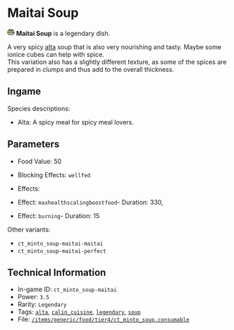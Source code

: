 # Maitai Soup

<img src="https://raw.githubusercontent.com/Ceterai/Enternia/main/items/generic/food/other/images/ct_maitai_soup.png" alt="Maitai Soup icon" loading="lazy" height=16px width="auto" /> **Maitai Soup** is a legendary dish.

A very spicy [alta](https://ceterai.github.io/MyEnternia/Wiki/Tags/Alta) soup that is also very nourishing and tasty. Maybe some ionice cubes can help with spice.  
This variation also has a slightly different texture, as some of the spices are prepared in clumps and thus add to the overall thickness.

## Ingame

Species descriptions:

- Alta: A spicy meal for spicy meal lovers.

## Parameters

- Food Value: 50
- Blocking Effects: `wellfed`
- Effects: 

- Effect: `maxhealthscalingboostfood`- Duration: 330, 

- Effect: `burning`- Duration: 15

Other variants:

- `ct_minto_soup-maitai-maitai`
- `ct_minto_soup-maitai-perfect`

## Technical Information

- In-game ID: `ct_minto_soup-maitai`
- Power: `3.5`
- Rarity: `Legendary`
- Tags: [`alta`](https://ceterai.github.io/MyEnternia/Wiki/Tags/Alta), [`calin_cuisine`](https://ceterai.github.io/MyEnternia/Wiki/Tags/CalinCuisine), [`legendary`](https://ceterai.github.io/MyEnternia/Wiki/Tags/Legendary), [`soup`](https://ceterai.github.io/MyEnternia/Wiki/Tags/Soup)
- File: [`/items/generic/food/tier4/ct_minto_soup.consumable`](https://github.com/Ceterai/Enternia/blob/main/items/generic/food/tier4/ct_minto_soup.consumable)
